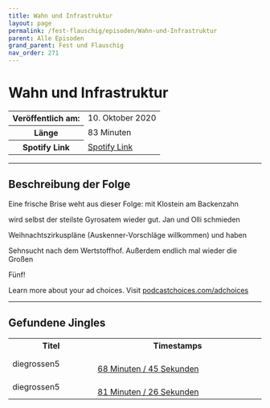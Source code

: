 ```yaml
---
title: Wahn und Infrastruktur
layout: page
permalink: /fest-flauschig/episoden/Wahn-und-Infrastruktur
parent: Alle Episoden
grand_parent: Fest und Flauschig
nav_order: 271
---
```


# Wahn und Infrastruktur
<table class="resp-table dcf-table dcf-table-responsive dcf-table-bordered dcf-table-striped dcf-w-100%">
                    <tbody>
                        <tr>
                            <th scope="row">Veröffentlich am:</th>
                            <td data-label="Veröffentlich am:">10. Oktober 2020</td>
                        </tr>
                        <tr>
                            <th scope="row">Länge </th>
                            <td data-label="Länge ">83 Minuten</td>
                        </tr><tr>
                                <th scope="row">Spotify Link</th>
                                <td data-label="Spotify Link"><a href="https://open.spotify.com/episode/3cvovi6KNVNCG0a0FYvrWw">Spotify Link</a></td>
                            </tr></tbody>
                </table>

***

## Beschreibung der Folge

<div>
<p>Eine frische Brise weht aus dieser Folge: mit Klostein am Backenzahn </p><p> wird selbst der steilste Gyrosatem wieder gut. Jan und Olli schmieden </p><p> Weihnachtszirkuspläne (Auskenner-Vorschläge willkommen) und haben </p><p> Sehnsucht nach dem Wertstoffhof. Außerdem endlich mal wieder die Großen </p><p> Fünf!</p><p> </p><p>Learn more about your ad choices. Visit <a href="https://podcastchoices.com/adchoices">podcastchoices.com/adchoices</a></p>  
</div>

***

## Gefundene Jingles

<table style="display: table;">
                                    <tr>
                                        <th class="tableColumnTitle">Titel</th>
                                        <th class="tableColumnTimestamps">Timestamps</th>
                                    </tr>
                                    <tr>
                                <td markdown="span"  class="tableColumnTitle">diegrossen5</td>
                                <td markdown="span" class="tableColumnTimestamps">
                                <br>
                                <a href="https://open.spotify.com/episode/3cvovi6KNVNCG0a0FYvrWw?t=4125">
                                68 Minuten / 45 Sekunden</a>
                                </td></tr><tr>
                                <td markdown="span"  class="tableColumnTitle">diegrossen5</td>
                                <td markdown="span" class="tableColumnTimestamps">
                                <br>
                                <a href="https://open.spotify.com/episode/3cvovi6KNVNCG0a0FYvrWw?t=4886">
                                81 Minuten / 26 Sekunden</a>
                                </td></tr></table>